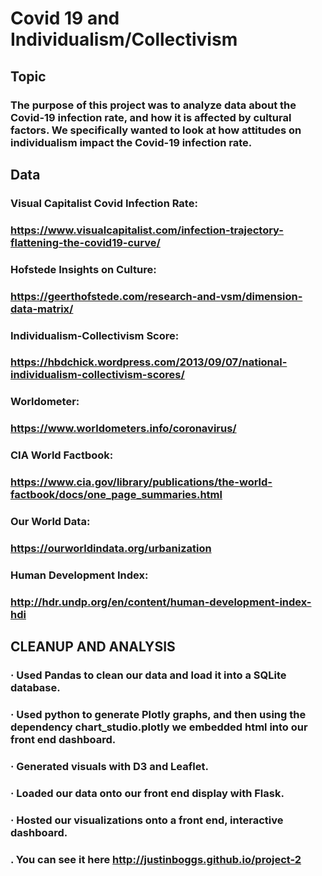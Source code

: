 # Covid 19 and Individualism/Collectivism

## Topic
### The purpose of this project was to analyze data about the Covid-19 infection rate, and how it is affected by cultural factors. We specifically wanted to look at how attitudes on individualism impact the Covid-19 infection rate.

## Data
### Visual Capitalist Covid Infection Rate:
### https://www.visualcapitalist.com/infection-trajectory-flattening-the-covid19-curve/
### Hofstede Insights on Culture:
### https://geerthofstede.com/research-and-vsm/dimension-data-matrix/
### Individualism-Collectivism Score:
### https://hbdchick.wordpress.com/2013/09/07/national-individualism-collectivism-scores/
### Worldometer:
### https://www.worldometers.info/coronavirus/
### CIA World Factbook:
### https://www.cia.gov/library/publications/the-world-factbook/docs/one_page_summaries.html
### Our World Data:
### https://ourworldindata.org/urbanization
### Human Development Index:
### http://hdr.undp.org/en/content/human-development-index-hdi

## CLEANUP AND ANALYSIS
### ·     Used Pandas to clean our data and load it into a SQLite database.
### ·     Used python to generate Plotly graphs, and then using the dependency chart_studio.plotly we embedded html into our front end dashboard.
### ·     Generated visuals with D3 and Leaflet.
### ·     Loaded our data onto our front end display with Flask.
### ·     Hosted our visualizations onto a front end, interactive dashboard.
### .     You can see it here http://justinboggs.github.io/project-2